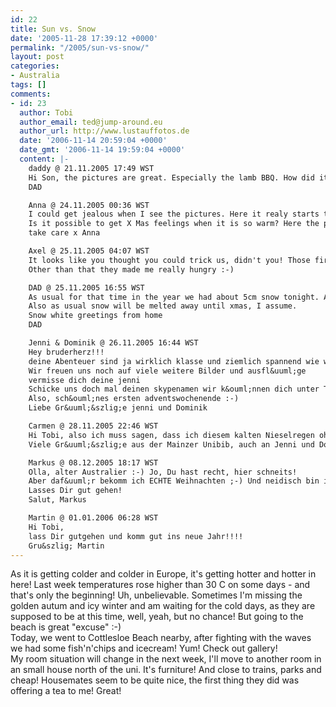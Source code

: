 ```yaml
---
id: 22
title: Sun vs. Snow
date: '2005-11-28 17:39:12 +0000'
permalink: "/2005/sun-vs-snow/"
layout: post
categories:
- Australia
tags: []
comments:
- id: 23
  author: Tobi
  author_email: ted@jump-around.eu
  author_url: http://www.lustauffotos.de
  date: '2006-11-14 20:59:04 +0000'
  date_gmt: '2006-11-14 19:59:04 +0000'
  content: |-
    daddy @ 21.11.2005 17:49 WST
    Hi Son, the pictures are great. Especially the lamb BBQ. How did it taste? I looks great on the pictures. Post some more pics of you!
    DAD

    Anna @ 24.11.2005 00:36 WST
    I could get jealous when I see the pictures. Here it realy starts to get cold. Tomorrow its Thanksgiving and its suppost to snow. And I have to drive ahhh... Will see what happen. Hopr you enjoy your endless summer ;) I start to freezzzz. My mum is coming to visit me next week :)
    Is it possible to get X Mas feelings when it is so warm? Here the people start already to put the Christmas stuff on their houses.
    take care x Anna

    Axel @ 25.11.2005 04:07 WST
    It looks like you thought you could trick us, didn't you! Those first three pics from your "Fish'n Chips" set are from nowhere near Cottesloe Beach (if I am not completely senile, or they ruined the whole place, respectively). Looks more like Fremantle to me.
    Other than that they made me really hungry :-)

    DAD @ 25.11.2005 16:55 WST
    As usual for that time in the year we had about 5cm snow tonight. And even more snow is expected coming night and on Sunday. All of Hesse is covered with snow.
    Also as usual snow will be melted away until xmas, I assume.
    Snow white greetings from home
    DAD

    Jenni & Dominik @ 26.11.2005 16:44 WST
    Hey bruderherz!!!
    deine Abenteuer sind ja wirklich klasse und ziemlich spannend wie wir auf den Foto&acute;s sehen konnten, ja w&auml;hrend du die sonne und den Strand genie&szlig;t, haben wir hier diese woche den weihnachsmarkt mit dem ersten gl&uuml;hwein er&ouml;ffnet. mit den kindern singen wir die ersten nikolauslieder und am Sonntag brennt bald die adventskerze.auch den schnee haben wir schon begr&uuml;&szlig;t am freitag waren es doch schon 5cm nur leider zu wenig zum Snowboarden...
    Wir freuen uns noch auf viele weitere Bilder und ausfl&uuml;ge
    vermisse dich deine jenni
    Schicke uns doch mal deinen skypenamen wir k&ouml;nnen dich unter Tobi in the skype nicht finden ober hast du keine zeit zum quatschen
    Also, sch&ouml;nes ersten adventswochenende :-)
    Liebe Gr&uuml;&szlig;e jenni und Dominik

    Carmen @ 28.11.2005 22:46 WST
    Hi Tobi, also ich muss sagen, dass ich diesem kalten Nieselregen ohne zu Z&ouml;gern Strand und Eis vorziehen w&uuml;rde ;-) - daf&uuml;r haben wir den Gl&uuml;hwein (um das Wetter sch&ouml;ner zu trinken???)!!!
    Viele Gr&uuml;&szlig;e aus der Mainzer Unibib, auch an Jenni und Dominik!!!

    Markus @ 08.12.2005 18:17 WST
    Olla, alter Australier :-) Jo, Du hast recht, hier schneits!
    Aber daf&uuml;r bekomm ich ECHTE Weihnachten ;-) Und neidisch bin ich auch nicht, nein nein nein!!!
    Lasses Dir gut gehen!
    Salut, Markus

    Martin @ 01.01.2006 06:28 WST
    Hi Tobi,
    lass Dir gutgehen und komm gut ins neue Jahr!!!!
    Gru&szlig; Martin
---
```

As it is getting colder and colder in Europe, it's getting hotter and hotter in here! Last week temperatures rose higher than 30 C on some days - and that's only the beginning! Uh, unbelievable. Sometimes I'm missing the golden autum and icy winter and am waiting for the cold days, as they are supposed to be at this time, well, yeah, but no chance! But going to the beach is great "excuse" :-)  
Today, we went to Cottlesloe Beach nearby, after fighting with the waves we had some fish'n'chips and icecream! Yum! Check out gallery!  
My room situation will change in the next week, I'll move to another room in an small house north of the uni. It's furniture! And close to trains, parks and cheap! Housemates seem to be quite nice, the first thing they did was offering a tea to me! Great!